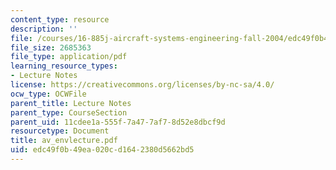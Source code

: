 ```yaml
---
content_type: resource
description: ''
file: /courses/16-885j-aircraft-systems-engineering-fall-2004/edc49f0b49ea020cd1642380d5662bd5_av_envlecture.pdf
file_size: 2685363
file_type: application/pdf
learning_resource_types:
- Lecture Notes
license: https://creativecommons.org/licenses/by-nc-sa/4.0/
ocw_type: OCWFile
parent_title: Lecture Notes
parent_type: CourseSection
parent_uid: 11cdee1a-555f-7a47-7af7-8d52e8dbcf9d
resourcetype: Document
title: av_envlecture.pdf
uid: edc49f0b-49ea-020c-d164-2380d5662bd5
---
```

